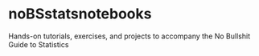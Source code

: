 # noBSstatsnotebooks
Hands-on tutorials, exercises, and projects to accompany the No Bullshit Guide to Statistics
